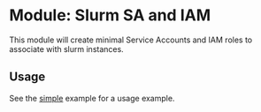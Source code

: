 # Module: Slurm SA and IAM

This module will create minimal Service Accounts and IAM roles to associate with
slurm instances.

## Usage

See the [simple](../../examples/slurm_sa_iam/simple) example for a usage
example.
